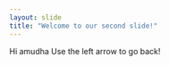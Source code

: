 ```yaml
---
layout: slide
title: "Welcome to our second slide!"
---
```

Hi amudha
Use the left arrow to go back!
